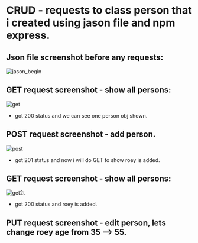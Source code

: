 # CRUD - requests to class person that i created using jason file and npm express.

## Json file screenshot before any requests:

![jason_begin](https://user-images.githubusercontent.com/40452887/47003876-e9760600-d138-11e8-91e5-102ef6cbd094.png)

## GET request screenshot - show all persons:

![get](https://user-images.githubusercontent.com/40452887/47004037-56899b80-d139-11e8-8504-d8db4a4c320f.png)

* got 200 status and we can see one person obj shown.

## POST request screenshot - add person.

![post](https://user-images.githubusercontent.com/40452887/47004472-4de59500-d13a-11e8-982e-a6aa2ae00bf8.png)

* got 201 status and now i will do GET to show roey is added.

## GET request screenshot - show all persons:

![get2t](https://user-images.githubusercontent.com/40452887/47004678-c64c5600-d13a-11e8-8644-3b604f09d503.png)

* got 200 status and roey is added.

## PUT request screenshot - edit person, lets change roey age from 35 --> 55. 

